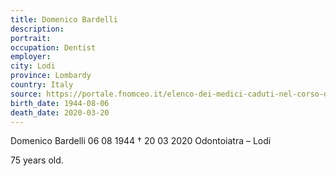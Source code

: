 ```yaml
---
title: Domenico Bardelli
description: 
portrait: 
occupation: Dentist	
employer: 
city: Lodi
province: Lombardy
country: Italy
source: https://portale.fnomceo.it/elenco-dei-medici-caduti-nel-corso-dellepidemia-di-covid-19/
birth_date: 1944-08-06
death_date: 2020-03-20
---
```


Domenico Bardelli 06 08 1944 † 20 03 2020
Odontoiatra – Lodi

75 years old.